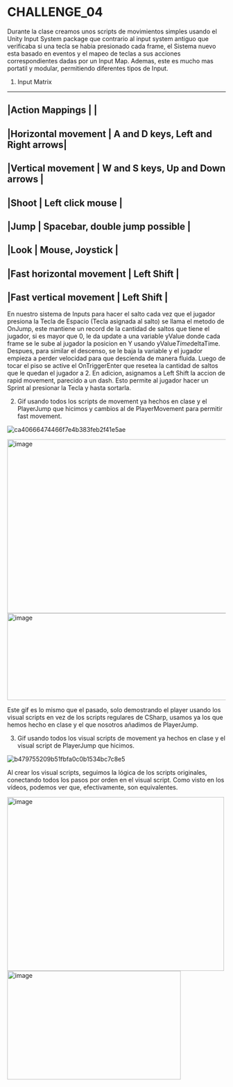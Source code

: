 # CHALLENGE_04
Durante la clase creamos unos scripts de movimientos simples usando el Unity Input System package que contrario al input system antiguo que verificaba si una tecla se habia presionado cada frame, el Sistema
nuevo esta basado en eventos y el mapeo de teclas a sus acciones correspondientes dadas por un Input Map. Ademas, este es mucho mas portatil y modular, permitiendo diferentes tipos de Input.

1. Input Matrix
-----------------------------------------------------------------------------------------------------
|Action Mappings          |                                                                          |
-----------------------------------------------------------------------------------------------------
|Horizontal movement      |                                       A and D keys, Left and Right arrows|
-----------------------------------------------------------------------------------------------------
|Vertical movement        |                                       W and S keys, Up and Down arrows   |
-----------------------------------------------------------------------------------------------------
|Shoot                    |                                       Left click mouse                   |
-----------------------------------------------------------------------------------------------------
|Jump                     |                                       Spacebar, double jump possible     |
-----------------------------------------------------------------------------------------------------
|Look                     |                                       Mouse, Joystick                    |
-----------------------------------------------------------------------------------------------------
|Fast horizontal movement |                                       Left Shift                                   |
-----------------------------------------------------------------------------------------------------
|Fast vertical movement   |                                       Left Shift                                   |
-----------------------------------------------------------------------------------------------------

En nuestro sistema de Inputs para hacer el salto cada vez que el jugador presiona la Tecla de Espacio (Tecla asignada al salto) se llama el metodo de OnJump, este mantiene un record de la cantidad de 
saltos que tiene el jugador, si es mayor que 0, le da update a una variable yValue donde cada frame se le sube al jugador la posicion en Y usando yValue*Time*deltaTime. Despues, para similar el descenso,
se le baja la variable y el jugador empieza a perder velocidad para que descienda de manera fluida. Luego de tocar el piso se active el OnTriggerEnter que resetea la cantidad de saltos que le quedan el jugador a 2.
En adicion, asignamos a Left Shift la accion de rapid movement, parecido a un dash. Esto permite al jugador hacer un Sprint al presionar la Tecla y hasta sortarla.

2. Gif usando todos los scripts de movement ya hechos en clase y el PlayerJump que hicimos y cambios al de PlayerMovement para permitir fast movement.

![ca40666474466f7e4b383feb2f41e5ae](https://github.com/user-attachments/assets/1241e4b5-40a8-4ff0-bcc9-82dc90aa176e)


<img width="600" height="400" alt="image" src="https://github.com/user-attachments/assets/e9020e2e-bf5a-4012-967a-0237455e08ce" />
<img width="600" height="200" alt="image" src="https://github.com/user-attachments/assets/eddb931a-b29f-452b-a61b-5c3b0ea8b17f" />


Este gif es lo mismo que el pasado, solo demostrando el player usando los visual scripts en vez de los scripts regulares de CSharp, usamos ya los que hemos hecho en clase y el que nosotros añadimos de PlayerJump.

3. Gif usando todos los visual scripts de movement ya hechos en clase y el visual script de PlayerJump que hicimos.

![b479755209b51fbfa0c0b1534bc7c8e5](https://github.com/user-attachments/assets/82c9b230-73b3-4766-beb5-e75bda6eb211)

Al crear los visual scripts, seguimos la lógica de los scripts originales, conectando todos los pasos por orden en el visual script. Como visto en los vídeos, podemos ver que, efectivamente, son equivalentes. 

<img width="500" height="400" alt="image" src="https://github.com/user-attachments/assets/64a5b955-4529-44a9-a9ee-f0349fbbd3b4" />

<img width="400" height="250" alt="image" src="https://github.com/user-attachments/assets/9624902a-9b68-4aad-b1b6-cd927ff216a0" />

